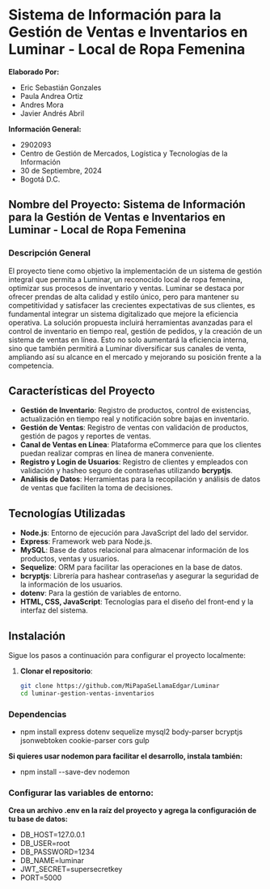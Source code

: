 # Sistema de Información para la Gestión de Ventas e Inventarios en Luminar - Local de Ropa Femenina

**Elaborado Por:**
- Eric Sebastián Gonzales
- Paula Andrea Ortiz
- Andres Mora
- Javier Andrés Abril

**Información General:**
- 2902093
- Centro de Gestión de Mercados, Logística y Tecnologías de la Información
- 30 de Septiembre, 2024
- Bogotá D.C.

## Nombre del Proyecto: Sistema de Información para la Gestión de Ventas e Inventarios en Luminar - Local de Ropa Femenina

### Descripción General
El proyecto tiene como objetivo la implementación de un sistema de gestión integral que permita a Luminar, un reconocido local de ropa femenina, optimizar sus procesos de inventario y ventas. Luminar se destaca por ofrecer prendas de alta calidad y estilo único, pero para mantener su competitividad y satisfacer las crecientes expectativas de sus clientes, es fundamental integrar un sistema digitalizado que mejore la eficiencia operativa. La solución propuesta incluirá herramientas avanzadas para el control de inventario en tiempo real, gestión de pedidos, y la creación de un sistema de ventas en línea. Esto no solo aumentará la eficiencia interna, sino que también permitirá a Luminar diversificar sus canales de venta, ampliando así su alcance en el mercado y mejorando su posición frente a la competencia.

## Características del Proyecto
- **Gestión de Inventario**: Registro de productos, control de existencias, actualización en tiempo real y notificación sobre bajas en inventario.
- **Gestión de Ventas**: Registro de ventas con validación de productos, gestión de pagos y reportes de ventas.
- **Canal de Ventas en Línea**: Plataforma eCommerce para que los clientes puedan realizar compras en línea de manera conveniente.
- **Registro y Login de Usuarios**: Registro de clientes y empleados con validación y hasheo seguro de contraseñas utilizando **bcryptjs**.
- **Análisis de Datos**: Herramientas para la recopilación y análisis de datos de ventas que faciliten la toma de decisiones.

## Tecnologías Utilizadas
- **Node.js**: Entorno de ejecución para JavaScript del lado del servidor.
- **Express**: Framework web para Node.js.
- **MySQL**: Base de datos relacional para almacenar información de los productos, ventas y usuarios.
- **Sequelize**: ORM para facilitar las operaciones en la base de datos.
- **bcryptjs**: Librería para hashear contraseñas y asegurar la seguridad de la información de los usuarios.
- **dotenv**: Para la gestión de variables de entorno.
- **HTML, CSS, JavaScript**: Tecnologías para el diseño del front-end y la interfaz del sistema.

## Instalación
Sigue los pasos a continuación para configurar el proyecto localmente:

1. **Clonar el repositorio**:
   ```bash
   git clone https://github.com/MiPapaSeLlamaEdgar/Luminar
   cd luminar-gestion-ventas-inventarios

### Dependencias
- npm install express dotenv sequelize mysql2 body-parser bcryptjs jsonwebtoken cookie-parser cors gulp

**Si quieres usar nodemon para facilitar el desarrollo, instala también:**
- npm install --save-dev nodemon

### Configurar las variables de entorno:
**Crea un archivo .env en la raíz del proyecto y agrega la configuración de tu base de datos:**
- DB_HOST=127.0.0.1
- DB_USER=root
- DB_PASSWORD=1234
- DB_NAME=luminar
- JWT_SECRET=supersecretkey
- PORT=5000

